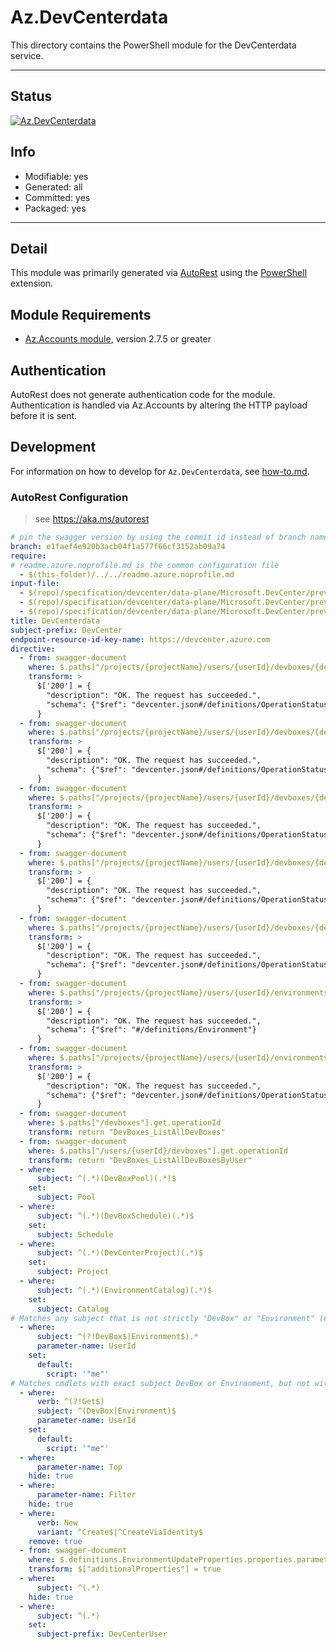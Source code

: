 <!-- region Generated -->
# Az.DevCenterdata
This directory contains the PowerShell module for the DevCenterdata service.

---
## Status
[![Az.DevCenterdata](https://img.shields.io/powershellgallery/v/Az.DevCenterdata.svg?style=flat-square&label=Az.DevCenterdata "Az.DevCenterdata")](https://www.powershellgallery.com/packages/Az.DevCenterdata/)

## Info
- Modifiable: yes
- Generated: all
- Committed: yes
- Packaged: yes

---
## Detail
This module was primarily generated via [AutoRest](https://github.com/Azure/autorest) using the [PowerShell](https://github.com/Azure/autorest.powershell) extension.

## Module Requirements
- [Az.Accounts module](https://www.powershellgallery.com/packages/Az.Accounts/), version 2.7.5 or greater

## Authentication
AutoRest does not generate authentication code for the module. Authentication is handled via Az.Accounts by altering the HTTP payload before it is sent.

## Development
For information on how to develop for `Az.DevCenterdata`, see [how-to.md](how-to.md).
<!-- endregion -->

### AutoRest Configuration
> see https://aka.ms/autorest

```yaml
# pin the swagger version by using the commit id instead of branch name
branch: e1faef4e920b3acb04f1a577f66cf3152ab09a74
require:
# readme.azure.noprofile.md is the common configuration file
  - $(this-folder)/../../readme.azure.noprofile.md
input-file:
  - $(repo)/specification/devcenter/data-plane/Microsoft.DevCenter/preview/2023-07-01-preview/devbox.json
  - $(repo)/specification/devcenter/data-plane/Microsoft.DevCenter/preview/2023-07-01-preview/devcenter.json
  - $(repo)/specification/devcenter/data-plane/Microsoft.DevCenter/preview/2023-07-01-preview/environments.json
title: DevCenterdata
subject-prefix: DevCenter
endpoint-resource-id-key-name: https://devcenter.azure.com
directive:
  - from: swagger-document
    where: $.paths["/projects/{projectName}/users/{userId}/devboxes/{devBoxName}"].delete.responses
    transform: >
      $['200'] = {
        "description": "OK. The request has succeeded.",
        "schema": {"$ref": "devcenter.json#/definitions/OperationStatus"}
      }
  - from: swagger-document
    where: $.paths["/projects/{projectName}/users/{userId}/devboxes/{devBoxName}:start"].post.responses
    transform: >
      $['200'] = {
        "description": "OK. The request has succeeded.",
        "schema": {"$ref": "devcenter.json#/definitions/OperationStatus"}
      }
  - from: swagger-document
    where: $.paths["/projects/{projectName}/users/{userId}/devboxes/{devBoxName}:stop"].post.responses
    transform: >
      $['200'] = {
        "description": "OK. The request has succeeded.",
        "schema": {"$ref": "devcenter.json#/definitions/OperationStatus"}
      }
  - from: swagger-document
    where: $.paths["/projects/{projectName}/users/{userId}/devboxes/{devBoxName}:restart"].post.responses
    transform: >
      $['200'] = {
        "description": "OK. The request has succeeded.",
        "schema": {"$ref": "devcenter.json#/definitions/OperationStatus"}
      }
  - from: swagger-document
    where: $.paths["/projects/{projectName}/users/{userId}/devboxes/{devBoxName}:repair"].post.responses
    transform: >
      $['200'] = {
        "description": "OK. The request has succeeded.",
        "schema": {"$ref": "devcenter.json#/definitions/OperationStatus"}
      }
  - from: swagger-document
    where: $.paths["/projects/{projectName}/users/{userId}/environments/{environmentName}"].put.responses
    transform: >
      $['200'] = {
        "description": "OK. The request has succeeded.",
        "schema": {"$ref": "#/definitions/Environment"}
      }
  - from: swagger-document
    where: $.paths["/projects/{projectName}/users/{userId}/environments/{environmentName}"].delete.responses
    transform: >
      $['200'] = {
        "description": "OK. The request has succeeded.",
        "schema": {"$ref": "devcenter.json#/definitions/OperationStatus"}
      }
  - from: swagger-document
    where: $.paths["/devboxes"].get.operationId
    transform: return "DevBoxes_ListAllDevBoxes"
  - from: swagger-document
    where: $.paths["/users/{userId}/devboxes"].get.operationId
    transform: return "DevBoxes_ListAllDevBoxesByUser"
  - where:
      subject: ^(.*)(DevBoxPool)(.*)$
    set:
      subject: Pool
  - where:
      subject: ^(.*)(DevBoxSchedule)(.*)$
    set:
      subject: Schedule
  - where:
      subject: ^(.*)(DevCenterProject)(.*)$
    set:
      subject: Project
  - where:
      subject: ^(.*)(EnvironmentCatalog)(.*)$
    set:
      subject: Catalog
# Matches any subject that is not strictly "DevBox" or "Environment" (eg. still includes DevBoxAction)
  - where:
      subject: ^(?!DevBox$|Environment$).*
      parameter-name: UserId
    set:
      default:
        script: '"me"'
# Matches cmdlets with exact subject DevBox or Environment, but not with verb Get
  - where:
      verb: ^(?!Get$)
      subject: ^(DevBox|Environment)$
      parameter-name: UserId
    set:
      default:
        script: '"me"'
  - where:
      parameter-name: Top
    hide: true
  - where:
      parameter-name: Filter
    hide: true
  - where:
      verb: New
      variant: ^Create$|^CreateViaIdentity$
    remove: true
  - from: swagger-document
    where: $.definitions.EnvironmentUpdateProperties.properties.parameters
    transform: $["additionalProperties"] = true
  - where:
      subject: ^(.*)
    hide: true
  - where:
      subject: ^(.*)
    set:
      subject-prefix: DevCenterUser
```
